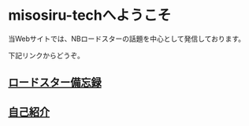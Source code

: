 # misosiru-techへようこそ

当Webサイトでは、NBロードスターの話題を中心として発信しております。

下記リンクからどうぞ。

## <a href="https://misosiru-tech.github.io/memo/mx5-manual">ロードスター備忘録</a>

## <a href="https://misosiru-tech.github.io/memo/self-intro">自己紹介</a>
